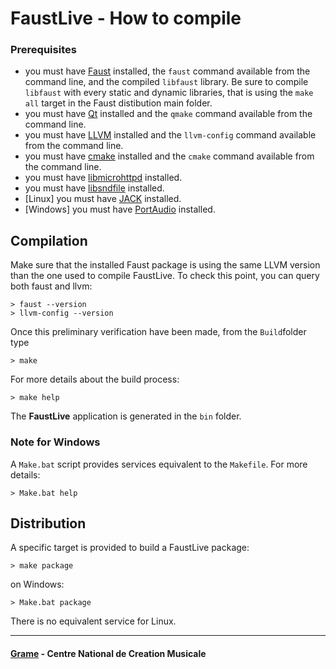 FaustLive - How to compile
============================


### Prerequisites
- you must have [Faust](https://faust.grame.fr/) installed, the `faust` command available from the command line, and the compiled `libfaust` library. Be sure to compile `libfaust` with every static and dynamic libraries, that is using the `make all` target in the Faust distibution main folder.
- you must have [Qt](https://www.qt.io/) installed and the `qmake` command available from the command line.
- you must have [LLVM](http://llvm.org/) installed and the `llvm-config` command available from the command line.
- you must have [cmake](https://cmake.org/) installed and the `cmake` command available from the command line.
- you must have [libmicrohttpd](https://www.gnu.org/software/libmicrohttpd/) installed.
- you must have [libsndfile](http://www.mega-nerd.com/libsndfile/) installed.
- [Linux] you must have [JACK](http://jackaudio.org/) installed.
- [Windows] you must have [PortAudio](http://www.portaudio.com/) installed.


## Compilation

Make sure that the installed Faust package is using the same LLVM version than the one used to compile FaustLive. To check this point, you can query both faust and llvm:
~~~~~~~~~~
> faust --version
> llvm-config --version
~~~~~~~~~~

Once this preliminary verification have been made, from the `Build`folder type 
~~~~~~~~~~
> make
~~~~~~~~~~

For more details about the build process:
~~~~~~~~~~
> make help
~~~~~~~~~~

The **FaustLive** application is generated in the `bin` folder.


### Note for Windows

A `Make.bat` script provides services equivalent to the `Makefile`.
For more details:
~~~~~~~~~~
> Make.bat help
~~~~~~~~~~


## Distribution

A specific target is provided to build a FaustLive package:
~~~~~~~~~~
> make package
~~~~~~~~~~

on Windows:
~~~~~~~~~~
> Make.bat package
~~~~~~~~~~

There is no equivalent service for Linux.


--------------
#### [Grame](http://www.grame.fr) - Centre National de Creation Musicale
